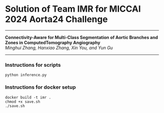 # Solution of Team IMR for MICCAI 2024 Aorta24 Challenge

***

**Connectivity-Aware for Multi-Class Segmentation of Aortic Branches and Zones in ComputedTomography Angiography**  
*Minghui Zhang, Hanxiao Zhang, Xin You, and Yun Gu*

***

### Instructions for scripts

```
python inference.py
```


### Instructions for docker setup

```
docker build -t imr .
chmod +x save.sh
./save.sh
```